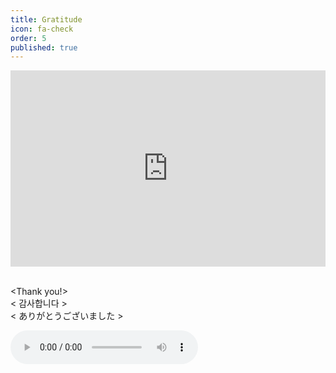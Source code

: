 ```yaml
---
title: Gratitude
icon: fa-check
order: 5
published: true
---
```


<style>
.video-container {
position: relative;
padding-bottom: 56.25%;
padding-top: 30px; height: 0; overflow: hidden;
}
 
.video-container iframe,
.video-container object,
.video-container embed {
position: absolute;
top: 0;
left: 0;
width: 100%;
height: 100%;
}
</style>

<div class="video-container"><iframe width="560" height="315" src="https://www.youtube.com/embed/bkuDXqNv-GY" frameborder="0" allow="accelerometer; autoplay; encrypted-media; gyroscope; picture-in-picture" allowfullscreen>
</iframe></div>

<br><Thank you!> 
<br>< 감사합니다 >
<br>< ありがとうございました >

<audio controls>
  <source src="https://raw.githubusercontent.com/ami-az/ami-az.github.io/master/assets/images/90210.m4a" type="audio/mpeg">
Your browser does not support the audio element.
</audio>



